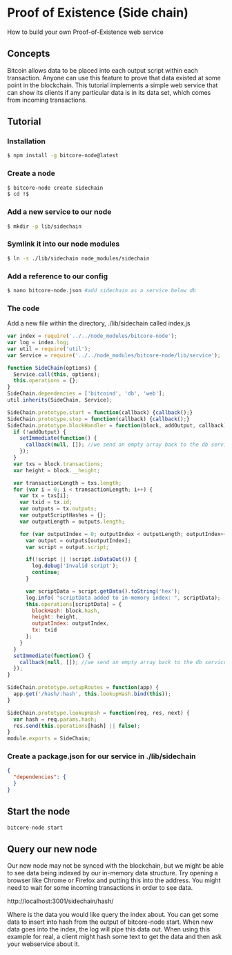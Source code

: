 # Proof of Existence (Side chain)

How to build your own Proof-of-Existence web service

## Concepts

Bitcoin allows data to be placed into each output script within each transaction. Anyone can use this feature to prove that data existed at some point in the blockchain. This tutorial implements a simple web service that can show its clients if any particular data is in its data set, which comes from incoming transactions.

## Tutorial

### Installation

```sh
$ npm install -g bitcore-node@latest
```

### Create a node

```sh
$ bitcore-node create sidechain
$ cd !$
```

### Add a new service to our node

```sh
$ mkdir -p lib/sidechain
```

### Symlink it into our node modules

```sh
$ ln -s ./lib/sidechain node_modules/sidechain
```

### Add a reference to our config

```sh
$ nano bitcore-node.json #add sidechain as a service below db
```

### The code

Add a new file within the directory, ./lib/sidechain called index.js

```js
var index = require('../../node_modules/bitcore-node');
var log = index.log;
var util = require('util');
var Service = require('../../node_modules/bitcore-node/lib/service');

function SideChain(options) {
  Service.call(this, options);
  this.operations = {};
}
SideChain.dependencies = ['bitcoind', 'db', 'web'];
util.inherits(SideChain, Service);

SideChain.prototype.start = function(callback) {callback();}
SideChain.prototype.stop = function(callback) {callback();}
SideChain.prototype.blockHandler = function(block, addOutput, callback) {
  if (!addOutput) {
    setImmediate(function() {
      callback(null, []); //we send an empty array back to the db service because this will be in-memory only
    });
  }
  var txs = block.transactions;
  var height = block.__height;

  var transactionLength = txs.length;
  for (var i = 0; i < transactionLength; i++) {
    var tx = txs[i];
    var txid = tx.id;
    var outputs = tx.outputs;
    var outputScriptHashes = {};
    var outputLength = outputs.length;

    for (var outputIndex = 0; outputIndex < outputLength; outputIndex++) {
      var output = outputs[outputIndex];
      var script = output.script;

      if(!script || !script.isDataOut()) {
        log.debug('Invalid script');
        continue;
      }

      var scriptData = script.getData().toString('hex');
      log.info( "scriptData added to in-memory index: ", scriptData);
      this.operations[scriptData] = {
        blockHash: block.hash,
        height: height,
        outputIndex: outputIndex,
        tx: txid
      };
    }
  }
  setImmediate(function() {
    callback(null, []); //we send an empty array back to the db service because this will be in-memory only
  });
}

SideChain.prototype.setupRoutes = function(app) {
  app.get('/hash/:hash', this.lookupHash.bind(this));
}

SideChain.prototype.lookupHash = function(req, res, next) {
  var hash = req.params.hash;
  res.send(this.operations[hash] || false);
}
module.exports = SideChain;
```

### Create a package.json for our service in ./lib/sidechain

```json
{
  "dependencies": {
  }
}
```

## Start the node

```sh
bitcore-node start
```

## Query our new node

Our new node may not be synced with the blockchain, but we might be able to see data being indexed by our in-memory data structure. Try opening a browser like Chrome or Firefox and putting this into the address. You might need to wait for some incoming transactions in order to see data.

http://localhost:3001/sidechain/hash/<hash>

Where <hash> is the data you would like query the index about. You can get some data to insert into hash from the output of bitcore-node start. When new data goes into the index, the log will pipe this data out. When using this example for real, a client might hash some text to get the data and then ask your webservice about it.

